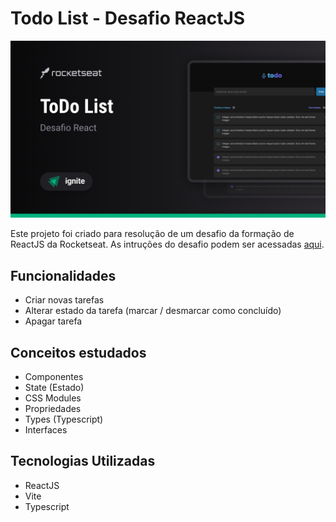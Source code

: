 # Todo List - Desafio ReactJS

![example](./.github/example.png)

Este projeto foi criado para resolução de um desafio da formação de ReactJS da Rocketseat. As intruções do desafio podem ser acessadas [aqui](./challenge_instructions.md).

## Funcionalidades

- Criar novas tarefas
- Alterar estado da tarefa (marcar / desmarcar como concluído)
- Apagar tarefa

## Conceitos estudados

- Componentes
- State (Estado)
- CSS Modules
- Propriedades
- Types (Typescript)
- Interfaces

## Tecnologias Utilizadas

- ReactJS
- Vite
- Typescript
